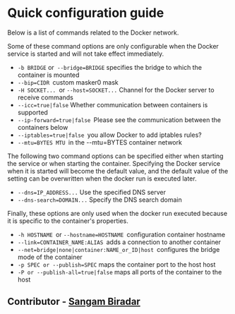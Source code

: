# Quick configuration guide

Below is a list of commands related to the Docker network.

Some of these command options are only configurable when the Docker service is started and will not take effect immediately.

 - `-b BRIDGE` or` --bridge=BRIDGE` specifies the bridge to which the container is mounted
 - `--bip=CIDR `custom masker0 mask
 - `-H SOCKET... `or `--host=SOCKET...` Channel for the Docker server to receive commands
 - `--icc=true|false` Whether communication between containers is supported
 - `--ip-forward=true|false `Please see the communication between the containers below
 - `--iptables=true|false `you allow Docker to add iptables rules?
 - `--mtu=BYTES MTU `in the --mtu=BYTES container network <br>
 
The following two command options can be specified either when starting the service or when starting the container. Specifying the Docker service when it is started will become the default value, and the default value of the setting can be overwritten when the docker run is executed later.

 - `--dns=IP_ADDRESS...` Use the specified DNS server
 - `--dns-search=DOMAIN...` Specify the DNS search domain <br>
 
 Finally, these options are only used when the docker run executed because it is specific to the container's properties.

 - `-h HOSTNAME `or `--hostname=HOSTNAME `configuration container hostname
 - `--link=CONTAINER_NAME:ALIAS `adds a connection to another container
 - `--net=bridge|none|container:NAME_or_ID|host `configures the bridge mode of the container
 - `-p SPEC or --publish=SPEC` maps the container port to the host host
 - `-P or --publish-all=true|false` maps all ports of the container to the host
 
 
 ## Contributor - [Sangam Biradar](https://www.linkedin.com/in/sangambiradar14/)
